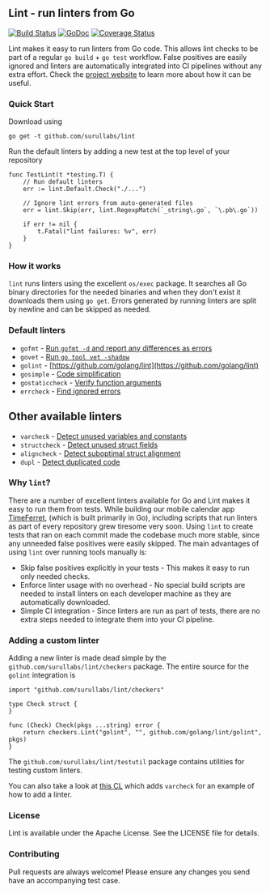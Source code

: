 ## Lint - run linters from Go

[![Build Status](https://travis-ci.org/surullabs/lint.svg?branch=master)](https://travis-ci.org/surullabs/lint) [![GoDoc](https://godoc.org/github.com/surullabs/lint?status.svg)](https://godoc.org/github.com/surullabs/lint) [![Coverage Status](https://coveralls.io/repos/github/surullabs/lint/badge.svg?branch=master)](https://coveralls.io/github/surullabs/lint?branch=master)

Lint makes it easy to run linters from Go code. This allows lint checks to be part of a regular `go build` + `go test` workflow. False positives are easily ignored and linters are automatically integrated into CI pipelines without any extra effort. Check the [project website](https://www.timeferret.com/lint) to learn more about how it can be useful.

### Quick Start

Download using
```
go get -t github.com/surullabs/lint
```
Run the default linters by adding a new test at the top level of your repository
```
func TestLint(t *testing.T) {
    // Run default linters
    err := lint.Default.Check("./...")
    
    // Ignore lint errors from auto-generated files
    err = lint.Skip(err, lint.RegexpMatch(`_string\.go`, `\.pb\.go`))
    
    if err != nil {
        t.Fatal("lint failures: %v", err)
    }
}
```

### How it works

`lint` runs linters using the excellent `os/exec` package. It searches all Go binary directories for the needed binaries and when they don't exist it downloads them using `go get`. Errors generated by running linters are split by newline and can be skipped as needed.

### Default linters

  - `gofmt` - [Run `gofmt -d` and report any differences as errors](https://golang.org/cmd/gofmt/)
  - `govet` - [Run `go tool vet -shadow`](https://golang.org/cmd/vet/)
  - `golint` - [https://github.com/golang/lint](https://github.com/golang/lint)
  - `gosimple` - [Code simplification](https://github.com/dominikh/go-simple)
  - `gostaticcheck` - [Verify function arguments](https://github.com/dominikh/go-staticcheck)
  - `errcheck` - [Find ignored errors](https://github.com/kisielk/errcheck)
  
 ## Other available linters
 
  - `varcheck` - [Detect unused variables and constants](https://github.com/opennota/check)
  - `structcheck` - [Detect unused struct fields](https://github.com/opennota/check)
  - `aligncheck` - [Detect suboptimal struct alignment](https://github.com/opennota/check)
  - `dupl` - [Detect duplicated code](https://github.com/mibk/dupl)
 
### Why `lint`?

There are a number of excellent linters available for Go and Lint makes it easy to run them from tests. While building our mobile calendar app [TimeFerret](https://www.timeferret.com), (which is built primarily in Go), including scripts that run linters as part of every repository grew tiresome very soon. Using `lint` to create tests that ran on each commit made the codebase much more stable, since any unneeded false positives were easily skipped. The main advantages of using `lint` over running tools manually is:

  - Skip false positives explicitly in your tests - This makes it easy to run only needed checks.
  - Enforce linter usage with no overhead - No special build scripts are needed to install linters on each developer machine as they are automatically downloaded.
  - Simple CI integration - Since linters are run as part of tests, there are no extra steps needed to integrate them into your CI pipeline.

### Adding a custom linter

Adding a new linter is made dead simple by the `github.com/surullabs/lint/checkers` package. The entire source for the `golint` integration is

```
import "github.com/surullabs/lint/checkers"

type Check struct {
}

func (Check) Check(pkgs ...string) error {
    return checkers.Lint("golint", "", github.com/golang/lint/golint", pkgs)
}
```

The `github.com/surullabs/lint/testutil` package contains utilities for testing custom linters.

You can also take a look at [this CL](https://github.com/surullabs/lint/commit/5e6be15e3b9964e8465655abb9759defd1c46af9) which adds `varcheck` for an example of how to add a linter.
### License

Lint is available under the Apache License. See the LICENSE file for details.

### Contributing

Pull requests are always welcome! Please ensure any changes you send have an accompanying test case.